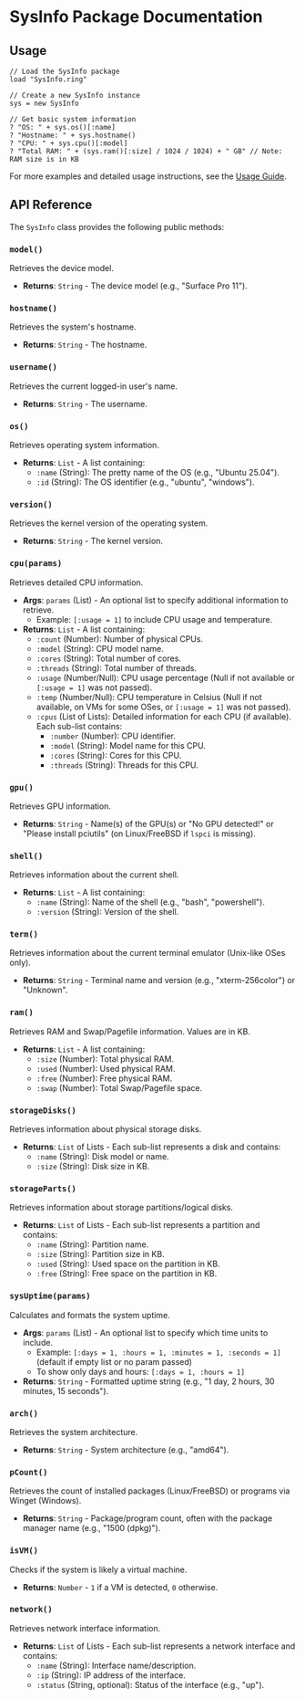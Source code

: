 # SysInfo Package Documentation

## Usage

```ring
// Load the SysInfo package
load "SysInfo.ring"

// Create a new SysInfo instance
sys = new SysInfo

// Get basic system information
? "OS: " + sys.os()[:name]
? "Hostname: " + sys.hostname()
? "CPU: " + sys.cpu()[:model]
? "Total RAM: " + (sys.ram()[:size] / 1024 / 1024) + " GB" // Note: RAM size is in KB
```

For more examples and detailed usage instructions, see the [Usage Guide](./Usage.md).

## API Reference

The `SysInfo` class provides the following public methods:

### `model()`
Retrieves the device model.
- **Returns**: `String` - The device model (e.g., "Surface Pro 11").

### `hostname()`
Retrieves the system's hostname.
- **Returns**: `String` - The hostname.

### `username()`
Retrieves the current logged-in user's name.
- **Returns**: `String` - The username.

### `os()`
Retrieves operating system information.
- **Returns**: `List` - A list containing:
    - `:name` (String): The pretty name of the OS (e.g., "Ubuntu 25.04").
    - `:id` (String): The OS identifier (e.g., "ubuntu", "windows").

### `version()`
Retrieves the kernel version of the operating system.
- **Returns**: `String` - The kernel version.

### `cpu(params)`
Retrieves detailed CPU information.
- **Args**: `params` (List) - An optional list to specify additional information to retrieve.
    - Example: `[:usage = 1]` to include CPU usage and temperature.
- **Returns**: `List` - A list containing:
    - `:count` (Number): Number of physical CPUs.
    - `:model` (String): CPU model name.
    - `:cores` (String): Total number of cores.
    - `:threads` (String): Total number of threads.
    - `:usage` (Number/Null): CPU usage percentage (Null if not available or `[:usage = 1]` was not passed).
    - `:temp` (Number/Null): CPU temperature in Celsius (Null if not available, on VMs for some OSes, or `[:usage = 1]` was not passed).
    - `:cpus` (List of Lists): Detailed information for each CPU (if available). Each sub-list contains:
        - `:number` (Number): CPU identifier.
        - `:model` (String): Model name for this CPU.
        - `:cores` (String): Cores for this CPU.
        - `:threads` (String): Threads for this CPU.

### `gpu()`
Retrieves GPU information.
- **Returns**: `String` - Name(s) of the GPU(s) or "No GPU detected!" or "Please install pciutils" (on Linux/FreeBSD if `lspci` is missing).

### `shell()`
Retrieves information about the current shell.
- **Returns**: `List` - A list containing:
    - `:name` (String): Name of the shell (e.g., "bash", "powershell").
    - `:version` (String): Version of the shell.

### `term()`
Retrieves information about the current terminal emulator (Unix-like OSes only).
- **Returns**: `String` - Terminal name and version (e.g., "xterm-256color") or "Unknown".

### `ram()`
Retrieves RAM and Swap/Pagefile information. Values are in KB.
- **Returns**: `List` - A list containing:
    - `:size` (Number): Total physical RAM.
    - `:used` (Number): Used physical RAM.
    - `:free` (Number): Free physical RAM.
    - `:swap` (Number): Total Swap/Pagefile space.

### `storageDisks()`
Retrieves information about physical storage disks.
- **Returns**: `List` of Lists - Each sub-list represents a disk and contains:
    - `:name` (String): Disk model or name.
    - `:size` (String): Disk size in KB.

### `storageParts()`
Retrieves information about storage partitions/logical disks.
- **Returns**: `List` of Lists - Each sub-list represents a partition and contains:
    - `:name` (String): Partition name.
    - `:size` (String): Partition size in KB.
    - `:used` (String): Used space on the partition in KB.
    - `:free` (String): Free space on the partition in KB.

### `sysUptime(params)`
Calculates and formats the system uptime.
- **Args**: `params` (List) - An optional list to specify which time units to include.
    - Example: `[:days = 1, :hours = 1, :minutes = 1, :seconds = 1]` (default if empty list or no param passed)
    - To show only days and hours: `[:days = 1, :hours = 1]`
- **Returns**: `String` - Formatted uptime string (e.g., "1 day, 2 hours, 30 minutes, 15 seconds").

### `arch()`
Retrieves the system architecture.
- **Returns**: `String` - System architecture (e.g., "amd64").

### `pCount()`
Retrieves the count of installed packages (Linux/FreeBSD) or programs via Winget (Windows).
- **Returns**: `String` - Package/program count, often with the package manager name (e.g., "1500 (dpkg)").

### `isVM()`
Checks if the system is likely a virtual machine.
- **Returns**: `Number` - `1` if a VM is detected, `0` otherwise.

### `network()`
Retrieves network interface information.
- **Returns**: `List` of Lists - Each sub-list represents a network interface and contains:
    - `:name` (String): Interface name/description.
    - `:ip` (String): IP address of the interface.
    - `:status` (String, optional): Status of the interface (e.g., "up").